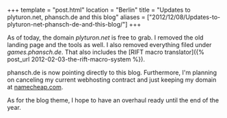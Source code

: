 +++
template = "post.html"
location = "Berlin"
title = "Updates to plyturon.net, phansch.de and this blog"
aliases = ["2012/12/08/Updates-to-plyturon-net-phansch-de-and-this-blog/"]
+++

As of today, the domain *plyturon.net* is free to grab. I removed the old landing page and the tools as well.
I also removed everything filed under *games.phansch.de*. That also includes the [RIFT macro translator]({% post_url 2012-02-03-the-rift-macro-system %}).

phansch.de is now pointing directly to this blog.
Furthermore, I'm planning on canceling my current webhosting contract and just keeping my domain at [namecheap.com](http://namecheap.com). 

As for the blog theme, I hope to have an overhaul ready until the end of the year.
